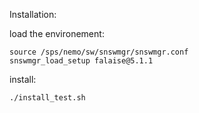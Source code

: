 Installation:

  load the environement:
  
    source /sps/nemo/sw/snswmgr/snswmgr.conf
    snswmgr_load_setup falaise@5.1.1
    
  install:
  
    ./install_test.sh
